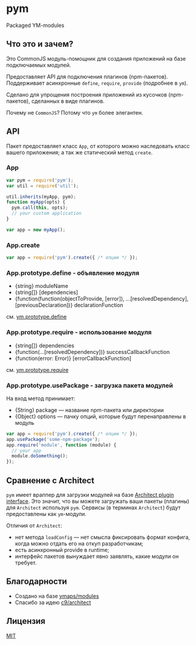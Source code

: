 # pym

Packaged YM-modules

## Что это и зачем?

Это CommonJS модуль-помощник для создания приложений на базе подключаемых модулей.

Предоставляет API для подключения плагинов (npm-пакетов).
Поддерживает асинхронные `define`, `require`, `provide` (подробнее в `ym`).

Сделано для упрощения построения приложений из кусочков (npm-пакетов), сделанных в виде плагинов.

Почему не `CommonJS`? Потому что `ym` более элегантен.

## API

Пакет предоставляет класс `App`, от которого можно наследовать класс вашего приложения; а так же статический метод `create`.

### App

```js
var pym = require('pym');
var util = require('util');

util.inherits(myApp, pym);
function myApp(opts) {
  pym.call(this, opts);
  // your custom application
}

var app = new myApp();
```

### App.create

```js
var app = require('pym').create({ /* опции */ });
```

### App.prototype.define - объявление модуля

  - {string} moduleName
  - {string[]} [dependencies]
  - {function(function(objectToProvide, [error]), ...[resolvedDependency], [previousDeclaration])} declarationFunction

см. [ym.prototype.define](https://github.com/ymaps/modules/#module-declaration)

### App.prototype.require - использование модуля

  - {string[]} dependencies
  - {function(...[resolvedDependency])} successCallbackFunction
  - {function(error: Error)} [errorCallbackFunction]

см. [ym.prototype.require](https://github.com/ymaps/modules/#module-usage)

### App.prototype.usePackage - загрузка пакета модулей

На вход метод принимает:

  - {String} package — название npm-пакета или директории
  - {Object} options — пачку опций, которые будут перенаправлены в модуль

```js
var app = require('pym').create({ /* опции */ });
app.usePackage('some-npm-package');
app.require('module', function (module) {
  // your app
  module.doSomething();
});
```

## Сравнение с Architect

`pym` имеет враппер для загрузки модулей на базе [Architect plugin interface](https://github.com/c9/architect/#plugin-interface).
Это значит, что вы можете загружать ваши пакеты (плагины) для `Architect` используя `pym`. Сервисы (в терминах `Architect`) будут предоставлены как `ym`-модули.

Отличия от `Architect`:
  - нет метода `loadConfig` — нет смысла фиксировать формат конфига, когда можно отдать его на откуп разработчикам;
  - есть асинхронный provide в runtime;
  - интерфейс пакетов вынуждает явно заявлять, какие модули он требует.

## Благодарности

- Создано на базе [ymaps/modules](https://github.com/ymaps/modules)
- Спасибо за идею [c9/architect](https://github.com/c9/architect)

## Лицензия

[MIT](http://github.com/zxqfox/pym/blob/master/LICENSE)
